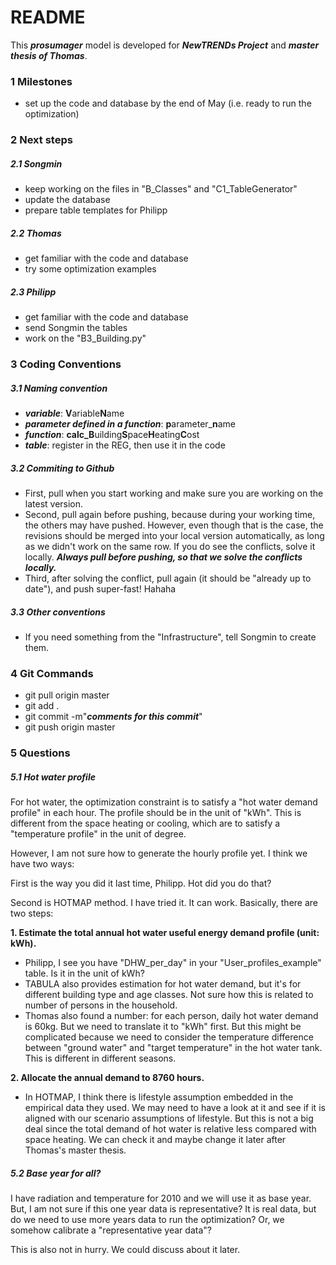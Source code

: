 # README

This ***prosumager*** model is developed for ***NewTRENDs Project*** and ***master thesis of Thomas***.



### 1 Milestones

- set up the code and database by the end of May (i.e. ready to run the optimization)

### 2 Next steps

##### 2.1 Songmin

- keep working on the files in "B\_Classes" and "C1\_TableGenerator"
- update the database
- prepare table templates for Philipp

##### 2.2 Thomas

- get familiar with the code and database
- try some optimization examples

##### 2.3 Philipp

- get familiar with the code and database
- send Songmin the tables
- work on the "B3\_Building.py"

### 3 Coding Conventions

##### 3.1 Naming convention

- ***variable***: **V**ariable**N**ame
- ***parameter defined in a function***: **p**arameter_**n**ame
- ***function***: **calc_B**uilding**S**pace**H**eating**C**ost
- ***table***: register in the REG, then use it in the code

##### 3.2 Commiting to Github

- First, pull when you start working and make sure you are working on the latest version.
- Second, pull again before pushing, because during your working time, the others may have pushed. However, even though that is the case, the revisions should be merged into your local version automatically, as long as we didn't work on the same row. If you do see the conflicts, solve it locally. ***Always pull before pushing, so that we solve the conflicts locally.***
- Third, after solving the conflict, pull again (it should be "already up to date"), and push super-fast! Hahaha

##### 3.3 Other conventions

- If you need something from the "Infrastructure", tell Songmin to create them.

### 4 Git Commands

- git pull origin master
- git add .
- git commit -m"***comments for this commit***"
- git push origin master

### 5 Questions

##### 5.1 Hot water profile

For hot water, the optimization constraint is to satisfy a "hot water demand profile" in each hour. The profile should be in the unit of "kWh". This is different from the space heating or cooling, which are to satisfy a "temperature profile" in the unit of degree. 

However, I am not sure how to generate the hourly profile yet. I think we have two ways:

First is the way you did it last time, Philipp. Hot did you do that?

Second is HOTMAP method. I have tried it. It can work. Basically, there are two steps:

**1. Estimate the total annual hot water useful energy demand profile (unit: kWh).**

- Philipp, I see you have "DHW_per_day" in your "User_profiles_example" table. Is it in the unit of kWh? 
- TABULA also provides estimation for hot water demand, but it's for different building type and age classes. Not sure how this is related to number of persons in the household.
- Thomas also found a number: for each person, daily hot water demand is 60kg. But we need to translate it to "kWh" first. But this might be complicated because we need to consider the temperature difference between "ground water" and "target temperature" in the hot water tank. This is different in different seasons.

**2. Allocate the annual demand to 8760 hours.**

- In HOTMAP, I think there is lifestyle assumption embedded in the empirical data they used. We may need to have a look at it and see if it is aligned with our scenario assumptions of lifestyle. But this is not a big deal since the total demand of hot water is relative less compared with space heating. We can check it and maybe change it later after Thomas's master thesis.

##### 5.2 Base year for all?

I have radiation and temperature for 2010 and we will use it as base year. But, I am not sure if this one year data is representative? It is real data, but do we need to use more years data to run the optimization? Or, we somehow calibrate a "representative year data"? 

This is also not in hurry. We could discuss about it later.















